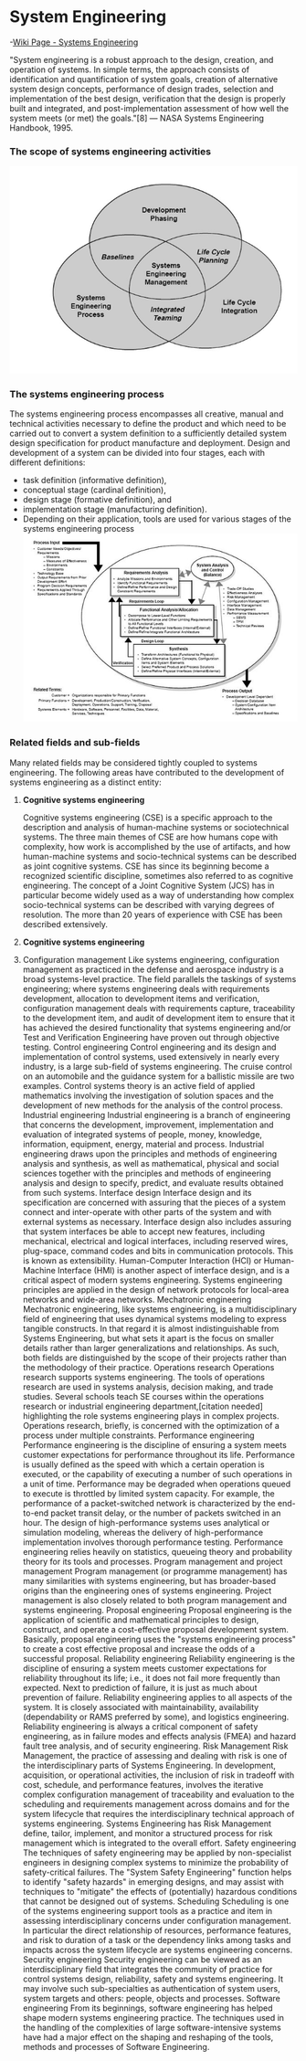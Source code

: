 # System Engineering

-[Wiki Page - Systems Engineering](https://en.wikipedia.org/wiki/Systems_engineering)

"System engineering is a robust approach to the design, creation, and operation of systems. In simple terms, the approach consists of identification and quantification of system goals, creation of alternative system design concepts, performance of design trades, selection and implementation of the best design, verification that the design is properly built and integrated, and post-implementation assessment of how well the system meets (or met) the goals."[8] — NASA Systems Engineering Handbook, 1995.

### The scope of systems engineering activities
![alt text](./images/SE_Activities.jpg)


### The systems engineering process
The systems engineering process encompasses all creative, manual and technical activities necessary to define the product and which need to be carried out to convert a system definition to a sufficiently detailed system design specification for product manufacture and deployment. Design and development of a system can be divided into four stages, each with different definitions:

- task definition (informative definition),
- conceptual stage (cardinal definition),
- design stage (formative definition), and
- implementation stage (manufacturing definition).
- Depending on their application, tools are used for various stages of the systems engineering process
![alt text](./images/600px-Systems_Engineering_Process.jpg)

### Related fields and sub-fields
Many related fields may be considered tightly coupled to systems engineering. The following areas have contributed to the development of systems engineering as a distinct entity:

 1. <b>Cognitive systems engineering
 </b><p>
Cognitive systems engineering (CSE) is a specific approach to the description and analysis of human-machine systems or sociotechnical systems. The three main themes of CSE are how humans cope with complexity, how work is accomplished by the use of artifacts, and how human-machine systems and socio-technical systems can be described as joint cognitive systems. CSE has since its beginning become a recognized scientific discipline, sometimes also referred to as cognitive engineering. The concept of a Joint Cognitive System (JCS) has in particular become widely used as a way of understanding how complex socio-technical systems can be described with varying degrees of resolution. The more than 20 years of experience with CSE has been described extensively.
  1. <b>Cognitive systems engineering
 </b><p>
 1. Configuration management
Like systems engineering, configuration management as practiced in the defense and aerospace industry is a broad systems-level practice. The field parallels the taskings of systems engineering; where systems engineering deals with requirements development, allocation to development items and verification, configuration management deals with requirements capture, traceability to the development item, and audit of development item to ensure that it has achieved the desired functionality that systems engineering and/or Test and Verification Engineering have proven out through objective testing.
Control engineering
Control engineering and its design and implementation of control systems, used extensively in nearly every industry, is a large sub-field of systems engineering. The cruise control on an automobile and the guidance system for a ballistic missile are two examples. Control systems theory is an active field of applied mathematics involving the investigation of solution spaces and the development of new methods for the analysis of the control process.
Industrial engineering
Industrial engineering is a branch of engineering that concerns the development, improvement, implementation and evaluation of integrated systems of people, money, knowledge, information, equipment, energy, material and process. Industrial engineering draws upon the principles and methods of engineering analysis and synthesis, as well as mathematical, physical and social sciences together with the principles and methods of engineering analysis and design to specify, predict, and evaluate results obtained from such systems.
Interface design
Interface design and its specification are concerned with assuring that the pieces of a system connect and inter-operate with other parts of the system and with external systems as necessary. Interface design also includes assuring that system interfaces be able to accept new features, including mechanical, electrical and logical interfaces, including reserved wires, plug-space, command codes and bits in communication protocols. This is known as extensibility. Human-Computer Interaction (HCI) or Human-Machine Interface (HMI) is another aspect of interface design, and is a critical aspect of modern systems engineering. Systems engineering principles are applied in the design of network protocols for local-area networks and wide-area networks.
Mechatronic engineering
Mechatronic engineering, like systems engineering, is a multidisciplinary field of engineering that uses dynamical systems modeling to express tangible constructs. In that regard it is almost indistinguishable from Systems Engineering, but what sets it apart is the focus on smaller details rather than larger generalizations and relationships. As such, both fields are distinguished by the scope of their projects rather than the methodology of their practice.
Operations research
Operations research supports systems engineering. The tools of operations research are used in systems analysis, decision making, and trade studies. Several schools teach SE courses within the operations research or industrial engineering department,[citation needed] highlighting the role systems engineering plays in complex projects. Operations research, briefly, is concerned with the optimization of a process under multiple constraints.
Performance engineering
Performance engineering is the discipline of ensuring a system meets customer expectations for performance throughout its life. Performance is usually defined as the speed with which a certain operation is executed, or the capability of executing a number of such operations in a unit of time. Performance may be degraded when operations queued to execute is throttled by limited system capacity. For example, the performance of a packet-switched network is characterized by the end-to-end packet transit delay, or the number of packets switched in an hour. The design of high-performance systems uses analytical or simulation modeling, whereas the delivery of high-performance implementation involves thorough performance testing. Performance engineering relies heavily on statistics, queueing theory and probability theory for its tools and processes.
Program management and project management
Program management (or programme management) has many similarities with systems engineering, but has broader-based origins than the engineering ones of systems engineering. Project management is also closely related to both program management and systems engineering.
Proposal engineering
Proposal engineering is the application of scientific and mathematical principles to design, construct, and operate a cost-effective proposal development system. Basically, proposal engineering uses the "systems engineering process" to create a cost effective proposal and increase the odds of a successful proposal.
Reliability engineering
Reliability engineering is the discipline of ensuring a system meets customer expectations for reliability throughout its life; i.e., it does not fail more frequently than expected. Next to prediction of failure, it is just as much about prevention of failure. Reliability engineering applies to all aspects of the system. It is closely associated with maintainability, availability (dependability or RAMS preferred by some), and logistics engineering. Reliability engineering is always a critical component of safety engineering, as in failure modes and effects analysis (FMEA) and hazard fault tree analysis, and of security engineering.
Risk Management
Risk Management, the practice of assessing and dealing with risk is one of the interdisciplinary parts of Systems Engineering. In development, acquisition, or operational activities, the inclusion of risk in tradeoff with cost, schedule, and performance features, involves the iterative complex configuration management of traceability and evaluation to the scheduling and requirements management across domains and for the system lifecycle that requires the interdisciplinary technical approach of systems engineering. Systems Engineering has Risk Management define, tailor, implement, and monitor a structured process for risk management which is integrated to the overall effort.
Safety engineering
The techniques of safety engineering may be applied by non-specialist engineers in designing complex systems to minimize the probability of safety-critical failures. The "System Safety Engineering" function helps to identify "safety hazards" in emerging designs, and may assist with techniques to "mitigate" the effects of (potentially) hazardous conditions that cannot be designed out of systems.
Scheduling
Scheduling is one of the systems engineering support tools as a practice and item in assessing interdisciplinary concerns under configuration management. In particular the direct relationship of resources, performance features, and risk to duration of a task or the dependency links among tasks and impacts across the system lifecycle are systems engineering concerns.
Security engineering
Security engineering can be viewed as an interdisciplinary field that integrates the community of practice for control systems design, reliability, safety and systems engineering. It may involve such sub-specialties as authentication of system users, system targets and others: people, objects and processes.
Software engineering
From its beginnings, software engineering has helped shape modern systems engineering practice. The techniques used in the handling of the complexities of large software-intensive systems have had a major effect on the shaping and reshaping of the tools, methods and processes of Software Engineering.

